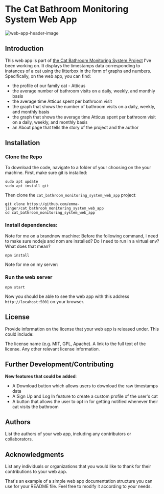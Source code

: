 # The Cat Bathroom Monitoring System Web App
![web-app-header-image](https://github.com/emma-jinger/cat_bathroom_monitoring_system_web_app/blob/main/public/images/web-app-header-img.png) 
## Introduction
This web app is part of [the Cat Bathroom Monitoring System Project](https://github.com/emma-jinger/Cat_Bathroom_Monitoring_System) I've been working on. It displays the timestamps data corresponding to instances of a cat using the litterbox in the form of graphs and numbers. Specifically, on the web app, you can find:

- the profile of our family cat - Atticus
- the average number of bathroom visits on a daily, weekly, and monthly basis
- the average time Atticus spent per bathroom visit 
- the graph that shows the number of bathroom visits on a daily, weekly, and monthly basis
- the graph that shows the average time Atticus spent per bathroom visit on a daily, weekly, and monthly basis
- an About page that tells the story of the project and the author

## Installation

### Clone the Repo
To download the code, navigate to a folder of your choosing on the your machine. First, make sure git is installed:
```
sudo apt update
sudo apt install git
```
Then clone the `cat_bathroom_monitoring_system_web_app` project:
```
git clone https://github.com/emma-jinger/cat_bathroom_monitoring_system_web_app
cd cat_bathroom_monitoring_system_web_app
```

### Install dependencies:
Note for me on a brandnew machine: Before the following command, I need to make sure nodejs and nom are installed? Do I need to run in a virtual env? What does that mean? 
```
npm install
``` 
Note for me on my server: 

### Run the web server
```
npm start
```
Now you should be able to see the web app with this address `http://locahost:5001` on your browser. 


## License
Provide information on the license that your web app is released under. This could include:

The license name (e.g. MIT, GPL, Apache).
A link to the full text of the license.
Any other relevant license information.

## Further Development/Contributing

**New features that could be added**:

- A Download button which allows users to download the raw timestamps data 
- A Sign Up and Log In feature to create a custom profile of the user's cat
- A button that allows the user to opt in for getting notified whenever their cat visits the bathroom 

## Authors
List the authors of your web app, including any contributors or collaborators.

## Acknowledgments
List any individuals or organizations that you would like to thank for their contributions to your web app.

That's an example of a simple web app documentation structure you can use for your README file. Feel free to modify it according to your needs.